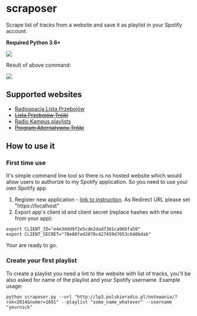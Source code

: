 # scraposer

Scrape list of tracks from a website and save it as playlist in your Spotify account.

**Required Python 3.6+**

<p align="left">
    <img src="https://apqlzm.github.io/theme/images/icons/create_playlist_lp3.svg">
</p>

Result of above command:

<p align="left">
    <img src="https://apqlzm.github.io/theme/images/icons/playlist-lp3.png">
</p>

## Supported websites

- [Radiospacja Lista Przebojów](https://radiospacja.pl/chart/)
- ~~[Lista Przebojów Trójki](http://lp3.polskieradio.pl/)~~
- [Radio Kampus playlists](https://radiokampus.fm/playlista.php)
- ~~[Program Alternatywny Trójki](https://www.polskieradio.pl/9/336)~~

## How to use it

### First time use

It's simple command line tool so there is no hosted website which would allow users to authorize to my Spotify application. So you need to use your own Spotify app.

1. Register new application - [link to instruction](https://developer.spotify.com/documentation/general/guides/app-settings/#register-your-app). As Redirect URL please set "https://localhost"
2. Export app's client id and client secret (replace hashes with the ones from your app):

```shell
export CLIENT_ID="e4e3ddd9f2e5cde2dad7361ca96bfa50"
export CLIENT_SECRET="78e80fed2078c427459d7053c640bdab"

```

Your are ready to go.

### Create your first playlist

To create a playlist you need a lint to the website with list of tracks, you'll be also asked for name of the playlist and your Spotify username. Example usage:

```shell
python scraposer.py --url "http://lp3.polskieradio.pl/notowania/?rok=2014&numer=1681" --playlist "some_name_whatever" --username "yournick"
```